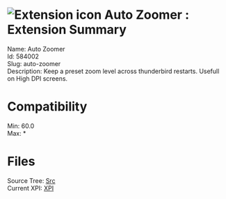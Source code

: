 # ![Extension icon](https://addons.thunderbird.net/static/img/addon-icons/default-64.png) Auto Zoomer : Extension Summary

Name: Auto Zoomer  
Id: 584002  
Slug: auto-zoomer  
Description: Keep a preset zoom level across thunderbird restarts.
Usefull on High DPI screens.
  

# Compatibility
Min: 60.0  
Max: *  

# Files

Source Tree: [Src](C:/Dev/Thunderbird/ThunderKdB/xall/x68/584002-auto-zoomer/src)  
Current XPI: [XPI](C:/Dev/Thunderbird/ThunderKdB/xall/x68/584002-auto-zoomer/xpi)  



